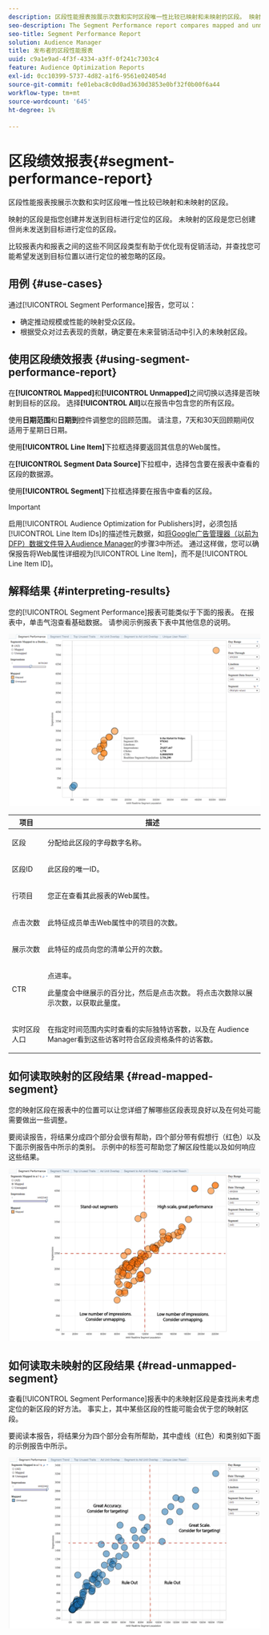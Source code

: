 ```yaml
---
description: 区段性能报表按展示次数和实时区段唯一性比较已映射和未映射的区段。 映射的区段是指您创建并发送到目标进行定位的区段。 未映射的区段是您已创建但尚未发送到目标进行定位的区段。 比较报表内和报表之间的这些不同区段类型有助于优化现有促销活动，并查找您可能希望发送到目标位置以进行定位的被忽略的区段。
seo-description: The Segment Performance report compares mapped and unmapped segments by impressions and Real-Time Segment Uniques. A mapped segment is a segment you create and send to a destination for targeting. An unmapped segment is a segment that you've created but have not sent to a destination for targeting. Comparing these different segment types within and between reports helps you optimize existing campaigns and find overlooked segments that you may want to send to a destination for targeting.
seo-title: Segment Performance Report
solution: Audience Manager
title: 发布者的区段性能报表
uuid: c9a1e9ad-4f3f-4334-a3ff-0f241c7303c4
feature: Audience Optimization Reports
exl-id: 0cc10399-5737-4d82-a1f6-9561e024054d
source-git-commit: fe01ebac8c0d0ad3630d3853e0bf32f0b00f6a44
workflow-type: tm+mt
source-wordcount: '645'
ht-degree: 1%

---
```


# 区段绩效报表{#segment-performance-report}

区段性能报表按展示次数和实时区段唯一性比较已映射和未映射的区段。

映射的区段是指您创建并发送到目标进行定位的区段。 未映射的区段是您已创建但尚未发送到目标进行定位的区段。

比较报表内和报表之间的这些不同区段类型有助于优化现有促销活动，并查找您可能希望发送到目标位置以进行定位的被忽略的区段。

## 用例 {#use-cases}

通过[!UICONTROL Segment Performance]报告，您可以：

* 确定推动规模或性能的映射受众区段。
* 根据受众对过去表现的贡献，确定要在未来营销活动中引入的未映射区段。

## 使用区段绩效报表 {#using-segment-performance-report}

在&#x200B;**[!UICONTROL Mapped]**&#x200B;和&#x200B;**[!UICONTROL Unmapped]**&#x200B;之间切换以选择是否映射到目标的区段。 选择&#x200B;**[!UICONTROL All]**&#x200B;以在报告中包含您的所有区段。

使用&#x200B;**日期范围**&#x200B;和&#x200B;**日期到**&#x200B;控件调整您的回顾范围。 请注意，7天和30天回顾期间仅适用于星期日日期。

使用&#x200B;**[!UICONTROL Line Item]**&#x200B;下拉框选择要返回其信息的Web属性。

在&#x200B;**[!UICONTROL Segment Data Source]**&#x200B;下拉框中，选择包含要在报表中查看的区段的数据源。

使用&#x200B;**[!UICONTROL Segment]**&#x200B;下拉框选择要在报告中查看的区段。

>[!IMPORTANT]
>
>启用[!UICONTROL Audience Optimization for Publishers]时，必须包括[!UICONTROL Line Item IDs]的描述性元数据，如[将Google广告管理器（以前为DFP）数据文件导入Audience Manager](../../../reporting/audience-optimization-reports/aor-publishers/import-dfp.md)的步骤3中所述。 通过这样做，您可以确保报告将Web属性详细视为[!UICONTROL Line Item]，而不是[!UICONTROL Line Item ID]。

## 解释结果 {#interpreting-results}

您的[!UICONTROL Segment Performance]报表可能类似于下面的报表。 在报表中，单击气泡查看基础数据。 请参阅示例报表下表中其他信息的说明。

![](assets/publisher_segment_performance.png)

<table id="table_AFE2540583C34835B04584693ADFD26A"> 
 <thead> 
  <tr> 
   <th colname="col1" class="entry"> 项目 </th> 
   <th colname="col2" class="entry"> 描述 </th> 
  </tr>
 </thead>
 <tbody> 
  <tr> 
   <td colname="col1"> <p>区段 </p> </td> 
   <td colname="col2"> <p>分配给此区段的字母数字名称。 </p> </td> 
  </tr> 
  <tr> 
   <td colname="col1"> <p>区段ID </p> </td> 
   <td colname="col2"> <p>此区段的唯一ID。 </p> </td> 
  </tr> 
  <tr> 
   <td colname="col1"> <p>行项目 </p> </td> 
   <td colname="col2"> <p>您正在查看其此报表的Web属性。 </p> </td> 
  </tr> 
  <tr> 
   <td colname="col1"> <p>点击次数 </p> </td> 
   <td colname="col2"> <p>此特征成员单击Web属性中的项目的次数。 </p> </td> 
  </tr> 
  <tr> 
   <td colname="col1"> <p>展示次数 </p> </td> 
   <td colname="col2"> <p>此特征的成员向您的清单公开的次数。 </p> </td> 
  </tr> 
  <tr> 
   <td colname="col1"> <p>CTR </p> </td> 
   <td colname="col2"> <p>点进率。 </p> <p>此量度会中继展示的百分比，然后是点击次数。 将点击次数除以展示次数，以获取此量度。 </p> </td> 
  </tr> 
  <tr> 
   <td colname="col1"> <p>实时区段人口 </p> </td> 
   <td colname="col2"> <p>在指定时间范围内实时查看的实际独特访客数，以及在<span class="keyword"> Audience Manager</span>看到这些访客时符合区段资格条件的访客数。 </p> </td> 
  </tr> 
 </tbody> 
</table>

## 如何读取映射的区段结果 {#read-mapped-segment}

您的映射区段在报表中的位置可以让您详细了解哪些区段表现良好以及在何处可能需要做出一些调整。

要阅读报告，将结果分成四个部分会很有帮助，四个部分带有假想行（红色）以及下面示例报告中所示的类别。 示例中的标签可帮助您了解区段性能以及如何响应这些结果。

![](assets/publisher_segment_performance_mapped.png)

## 如何读取未映射的区段结果 {#read-unmapped-segment}

查看[!UICONTROL Segment Performance]报表中的未映射区段是查找尚未考虑定位的新区段的好方法。 事实上，其中某些区段的性能可能会优于您的映射区段。

要阅读本报告，将结果分为四个部分会有所帮助，其中虚线（红色）和类别如下面的示例报告中所示。

![](assets/publisher_segment_performance_unmapped.png)
